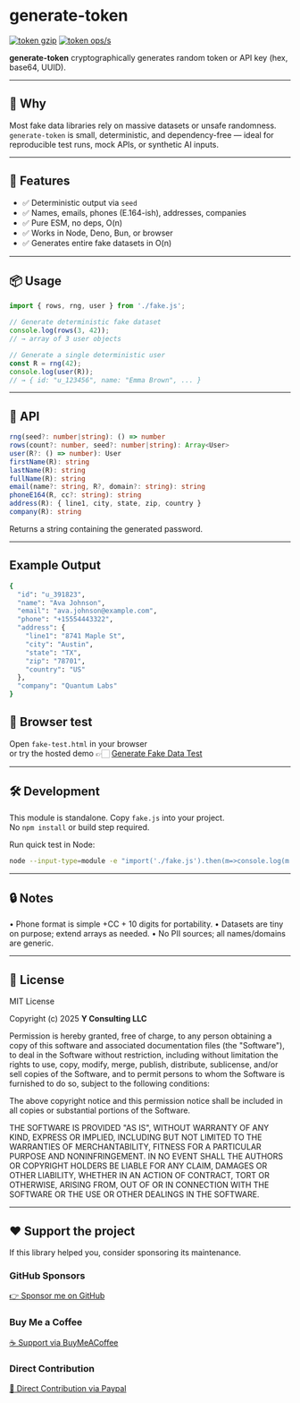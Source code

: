 # generate-token

[![token gzip](https://img.shields.io/endpoint?url=https://raw.githubusercontent.com/yvancg/generators/main/metrics/token.js.json)](../metrics/token.js.json)
[![token ops/s](https://img.shields.io/endpoint?url=https://raw.githubusercontent.com/yvancg/generators/main/bench/token.json)](../bench/token.json)

**generate-token** cryptographically generates random token or API key (hex, base64, UUID).

---

## 🚀 Why

Most fake data libraries rely on massive datasets or unsafe randomness.
`generate-token` is small, deterministic, and dependency-free — ideal for reproducible test runs, mock APIs, or synthetic AI inputs.

---

## 🌟 Features

- ✅ Deterministic output via `seed`
- ✅ Names, emails, phones (E.164-ish), addresses, companies
- ✅ Pure ESM, no deps, O(n)
- ✅ Works in Node, Deno, Bun, or browser
- ✅ Generates entire fake datasets in O(n)

---

## 📦 Usage

```js
import { rows, rng, user } from './fake.js';

// Generate deterministic fake dataset
console.log(rows(3, 42));
// → array of 3 user objects

// Generate a single deterministic user
const R = rng(42);
console.log(user(R));
// → { id: "u_123456", name: "Emma Brown", ... }
```

---

## 🧠 API

```ts
rng(seed?: number|string): () => number
rows(count?: number, seed?: number|string): Array<User>
user(R?: () => number): User
firstName(R): string
lastName(R): string
fullName(R): string
email(name?: string, R?, domain?: string): string
phoneE164(R, cc?: string): string
address(R): { line1, city, state, zip, country }
company(R): string
```
Returns a string containing the generated password.

---

## Example Output

```bash
{
  "id": "u_391823",
  "name": "Ava Johnson",
  "email": "ava.johnson@example.com",
  "phone": "+15554443322",
  "address": {
    "line1": "8741 Maple St",
    "city": "Austin",
    "state": "TX",
    "zip": "78701",
    "country": "US"
  },
  "company": "Quantum Labs"
}
```

## 🧪 Browser test

Open `fake-test.html` in your browser  
or try the hosted demo 👉🏻 
[Generate Fake Data Test](https://yvancg.github.io/generators/generate-fake-data/fake-test.html)

---

## 🛠 Development

This module is standalone. Copy `fake.js` into your project.  
No `npm install` or build step required.

Run quick test in Node:
```bash
node --input-type=module -e "import('./fake.js').then(m=>console.log(m.rows(3,42)))"
```

---

## 🔒 Notes

•	Phone format is simple +CC + 10 digits for portability.
•	Datasets are tiny on purpose; extend arrays as needed.
•	No PII sources; all names/domains are generic.
  
---

## 🪪 License

MIT License  

Copyright (c) 2025 **Y Consulting LLC**

Permission is hereby granted, free of charge, to any person obtaining a copy
of this software and associated documentation files (the "Software"), to deal
in the Software without restriction, including without limitation the rights
to use, copy, modify, merge, publish, distribute, sublicense, and/or sell
copies of the Software, and to permit persons to whom the Software is
furnished to do so, subject to the following conditions:

The above copyright notice and this permission notice shall be included in
all copies or substantial portions of the Software.

THE SOFTWARE IS PROVIDED "AS IS", WITHOUT WARRANTY OF ANY KIND, EXPRESS OR
IMPLIED, INCLUDING BUT NOT LIMITED TO THE WARRANTIES OF MERCHANTABILITY,
FITNESS FOR A PARTICULAR PURPOSE AND NONINFRINGEMENT. IN NO EVENT SHALL THE
AUTHORS OR COPYRIGHT HOLDERS BE LIABLE FOR ANY CLAIM, DAMAGES OR OTHER
LIABILITY, WHETHER IN AN ACTION OF CONTRACT, TORT OR OTHERWISE, ARISING FROM,
OUT OF OR IN CONNECTION WITH THE SOFTWARE OR THE USE OR OTHER DEALINGS IN
THE SOFTWARE.

---

## ❤️ Support the project

If this library helped you, consider sponsoring its maintenance.

### GitHub Sponsors

[👉 Sponsor me on GitHub](https://github.com/sponsors/yvancg)

### Buy Me a Coffee

[☕ Support via BuyMeACoffee](https://buymeacoffee.com/yconsulting)

### Direct Contribution

[💸 Direct Contribution via Paypal](https://paypal.me/ComicStylePortrait)
